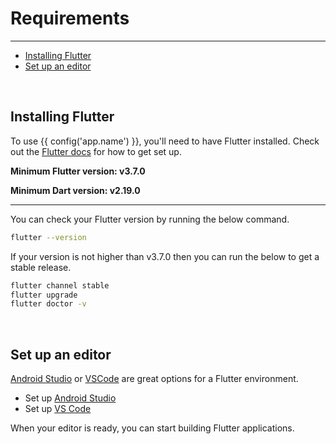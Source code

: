 # Requirements

---

<a name="section-1"></a>
- [Installing Flutter](#installing-flutter "Installing Flutter")
- [Set up an editor](#set-up-an-editor "Set up an editor")

<a name="introduction"></a>
<br>
## Installing Flutter

To use {{ config('app.name') }}, you'll need to have Flutter installed. Check out the <a href="https://flutter.dev/docs/get-started/install" target="_blank">Flutter docs</a> for how to get set up.

**Minimum Flutter version: v3.7.0**

**Minimum Dart version: v2.19.0**

---

You can check your Flutter version by running the below command.

``` bash
flutter --version
```

If your version is not higher than v3.7.0 then you can run the below to get a stable release.

``` bash
flutter channel stable
flutter upgrade
flutter doctor -v
```

<a name="set-up-an-editor"></a>
<br>

## Set up an editor

<a href="https://developer.android.com/studio">Android Studio</a> or <a href="https://code.visualstudio.com">VSCode</a> are great options for a Flutter environment.
- Set up <a href="https://docs.flutter.dev/get-started/editor?tab=androidstudio" target="_BLANK">Android Studio</a>
- Set up <a href="https://docs.flutter.dev/get-started/editor?tab=vscode" target="_BLANK">VS Code</a>

When your editor is ready, you can start building Flutter applications.